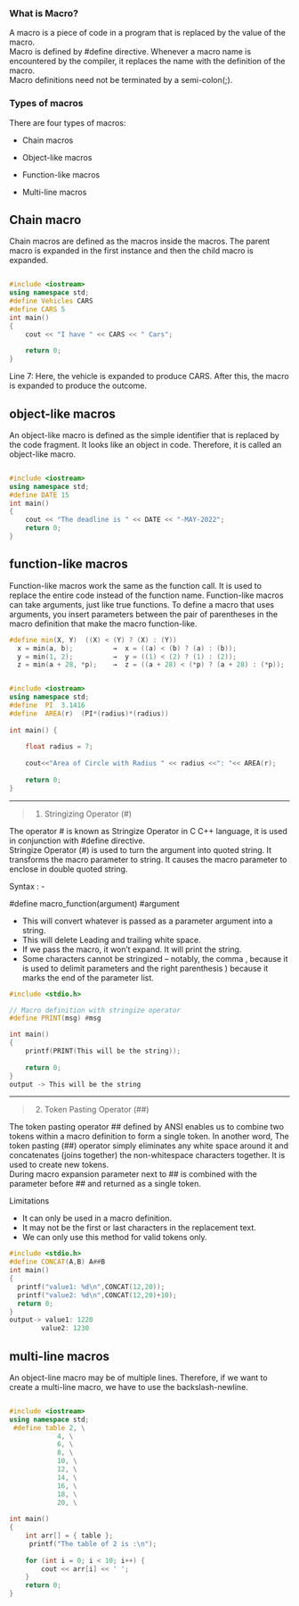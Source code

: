 ### What is Macro? 
A macro is a piece of code in a program that is replaced by the value of the macro.
\
Macro is defined by #define directive. Whenever a macro name is encountered by the compiler, it replaces the name with the definition of the macro.
\
Macro definitions need not be terminated by a semi-colon(;).

### Types of macros

There are four types of macros:

*    Chain macros

*    Object-like macros

*    Function-like macros

*    Multi-line macros


## Chain macro
Chain macros are defined as the macros inside the macros.
The parent macro is expanded in the first instance and then the child macro is expanded.

```c++

#include <iostream>
using namespace std;
#define Vehicles CARS
#define CARS 5
int main()
{
    cout << "I have " << CARS << " Cars";
 
    return 0;
}

```
Line 7: Here, the vehicle is expanded to produce CARS. After this, the macro is expanded to produce the outcome.

## object-like macros
An object-like macro is defined as the simple identifier that is replaced by the code fragment.
It looks like an object in code. Therefore, it is called an object-like macro.

```c++

#include <iostream>
using namespace std;
#define DATE 15
int main()
{
    cout << "The deadline is " << DATE << "-MAY-2022";
    return 0;
}

```

## function-like macros
Function-like macros work the same as the function call.
It is used to replace the entire code instead of the function name.
Function-like macros can take arguments, just like true functions. To define a macro that uses arguments, you insert parameters between the pair of parentheses in the macro definition that make the macro function-like.
```c++
#define min(X, Y)  ((X) < (Y) ? (X) : (Y))
  x = min(a, b);          →  x = ((a) < (b) ? (a) : (b));
  y = min(1, 2);          →  y = ((1) < (2) ? (1) : (2));
  z = min(a + 28, *p);    →  z = ((a + 28) < (*p) ? (a + 28) : (*p));
```

```c++

#include <iostream>
using namespace std;
#define  PI  3.1416
#define  AREA(r)  (PI*(radius)*(radius))
 
int main() {
     
    float radius = 7;    
       
    cout<<"Area of Circle with Radius " << radius <<": "<< AREA(r);
   
    return 0;
}

```

---
>1. Stringizing Operator (#)

The operator # is known as Stringize Operator in C C++ language, it is used in conjunction with #define directive.
\
Stringize Operator (#) is used to turn the argument into quoted string. It transforms the macro parameter to string. It causes the macro parameter to enclose in double quoted string.

Syntax : -

#define macro_function(argument)    #argument

* This will convert whatever is passed as a parameter argument into a string.
* This will delete Leading and trailing white space.
* If we pass the macro, it won’t expand. It will print the string.
* Some characters cannot be stringized – notably, the comma , because it is used to delimit parameters and the right parenthesis ) because it marks the end of the parameter list.
```c++
#include <stdio.h>

// Macro definition with stringize operator
#define PRINT(msg) #msg

int main()
{
	printf(PRINT(This will be the string));
	
	return 0;
}
output -> This will be the string
```

---
>2. Token Pasting Operator (##)

The token pasting operator ## defined by ANSI enables us to combine two tokens within a macro definition to form a single token.
In another word, The token pasting (##) operator simply eliminates any white space around it and concatenates (joins together) the non-whitespace characters together. It is used to create new tokens.\
During macro expansion parameter next to ## is combined with the parameter before ## and returned as a single token.

Limitations
* It can only be used in a macro definition.
* It may not be the first or last characters in the replacement text.
* We can only use this method for valid tokens only.

```c++
#include <stdio.h>
#define CONCAT(A,B) A##B
int main()
{
  printf("value1: %d\n",CONCAT(12,20));
  printf("value2: %d\n",CONCAT(12,20)+10);  
  return 0;
}
output-> value1: 1220
        value2: 1230
```

## multi-line macros
An object-line macro may be of multiple lines.
Therefore, if we want to create a multi-line macro, we have to use the backslash-newline.

```c++

#include <iostream>
using namespace std;
 #define table 2, \
            4, \
            6, \
            8, \
            10, \
            12, \
            14, \
            16, \
            18, \
            20, \
 
int main()
{
    int arr[] = { table };
     printf("The table of 2 is :\n");
 
    for (int i = 0; i < 10; i++) {
        cout << arr[i] << ' ';
    }
    return 0;
}

```



